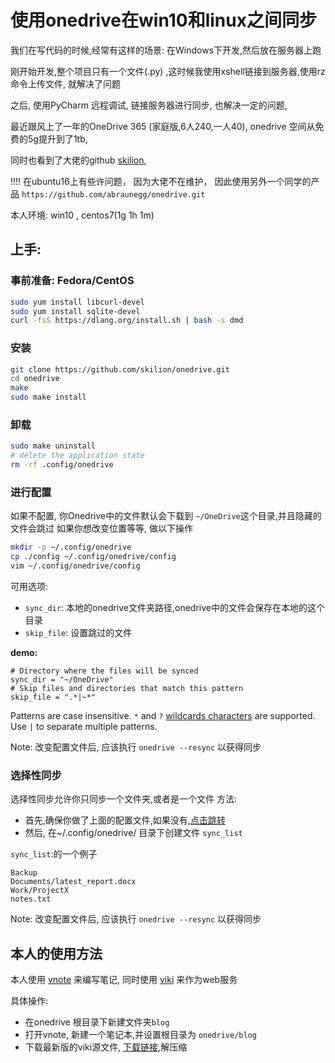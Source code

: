 # 使用onedrive在win10和linux之间同步

我们在写代码的时候,经常有这样的场景:
在Windows下开发,然后放在服务器上跑

刚开始开发,整个项目只有一个文件(.py) ,这时候我使用xshell链接到服务器,使用rz命令上传文件, 就解决了问题

之后, 使用PyCharm 远程调试, 链接服务器进行同步, 也解决一定的问题,  

最近跟风上了一年的OneDrive 365 (家庭版,6人240,一人40), onedrive 空间从免费的5g提升到了1tb,

同时也看到了大佬的github [skilion](https://github.com/skilion/onedrive), 

!!!! 在ubuntu16上有些许问题， 因为大佬不在维护， 因此使用另外一个同学的产品
`https://github.com/abraunegg/onedrive.git`


本人环境: win10 , centos7(1g 1h 1m)

## 上手:

### 事前准备: Fedora/CentOS
```sh
sudo yum install libcurl-devel
sudo yum install sqlite-devel
curl -fsS https://dlang.org/install.sh | bash -s dmd
```

### 安装
```sh
git clone https://github.com/skilion/onedrive.git
cd onedrive
make
sudo make install
```

### 卸载
```sh
sudo make uninstall
# delete the application state
rm -rf .config/onedrive
```

<span id="pz">

### 进行配置
如果不配置, 你Onedrive中的文件默认会下载到 `~/OneDrive`这个目录,并且隐藏的文件会跳过
如果你想改变位置等等, 做以下操作

```sh
mkdir -p ~/.config/onedrive
cp ./config ~/.config/onedrive/config
vim ~/.config/onedrive/config
```


可用选项:
* `sync_dir`:  本地的onedrive文件夹路径,onedrive中的文件会保存在本地的这个目录
* `skip_file`: 设置跳过的文件

__demo:__

```
# Directory where the files will be synced
sync_dir = "~/OneDrive"
# Skip files and directories that match this pattern
skip_file = ".*|~*"
```

Patterns are case insensitive. `*` and `?` [wildcards characters](https://technet.microsoft.com/en-us/library/bb490639.aspx) are supported. Use `|` to separate multiple patterns.

Note: 改变配置文件后, 应该执行 `onedrive --resync` 以获得同步

### 选择性同步
选择性同步允许你只同步一个文件夹,或者是一个文件
方法:
- 首先,确保你做了上面的配置文件,如果没有,[点击跳转](#pz)
- 然后, 在~/.config/onedrive/  目录下创建文件 `sync_list` 

`sync_list`:的一个例子
```text
Backup
Documents/latest_report.docx
Work/ProjectX
notes.txt
```
Note: 改变配置文件后, 应该执行 `onedrive --resync` 以获得同步



## 本人的使用方法

本人使用 [vnote](https://github.com/tamlok/vnote) 来编写笔记, 同时使用 [viki](https://github.com/tamlok/viki) 来作为web服务

具体操作:
- 在onedrive 根目录下新建文件夹`blog`
- 打开vnote, 新建一个笔记本,并设置根目录为 `onedrive/blog`
- 下载最新版的viki源文件,               [下载链接](https://github.com/tamlok/viki/archive/v2.0.1.zip),解压缩

